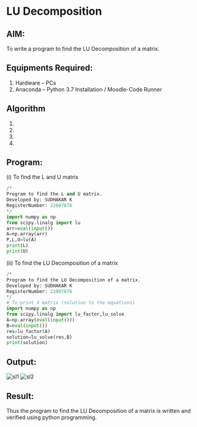 # LU Decomposition 

## AIM:
To write a program to find the LU Decomposition of a matrix.

## Equipments Required:
1. Hardware – PCs
2. Anaconda – Python 3.7 Installation / Moodle-Code Runner

## Algorithm
1. 
2. 
3. 
4. 

## Program:
(i) To find the L and U matrix
```python
/*
Program to find the L and U matrix.
Developed by: SUDHAKAR K
RegisterNumber: 22007876
*/
import numpy as np
from scipy.linalg import lu
arr=eval(input())
A=np.array(arr)
P,L,U=lu(A)
print(L)
print(U)
```
(ii) To find the LU Decomposition of a matrix
```python
/*
Program to find the LU Decomposition of a matrix.
Developed by: SUDHAKAR K
RegisterNumber: 22007876
*/
# To print X matrix (solution to the equations)
import numpy as np
from scipy.linalg import lu_factor,lu_solve
A=np.array(eval(input()))
B=eval(input())
res=lu_factor(A)
solution=lu_solve(res,B)
print(solution)
```

## Output:
![sl1](https://user-images.githubusercontent.com/118622513/213903132-54698107-2af5-41e1-8cc2-67bc3e93edb4.png)
![sl2](https://user-images.githubusercontent.com/118622513/213903134-1d799172-eb7a-4d0d-9806-1e12d8c8f221.png)



## Result:
Thus the program to find the LU Decomposition of a matrix is written and verified using python programming.

